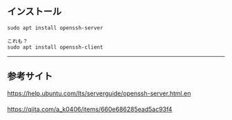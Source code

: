 ## インストール
```
sudo apt install openssh-server

これも？
sudo apt install openssh-client
```


___________________
## 参考サイト
https://help.ubuntu.com/lts/serverguide/openssh-server.html.en  
　  
https://qiita.com/a_k0406/items/660e686285ead5ac93f4
